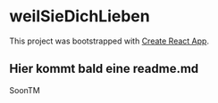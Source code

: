 # weilSieDichLieben

This project was bootstrapped with [Create React App](https://github.com/facebook/create-react-app).

## Hier kommt bald eine readme.md
SoonTM
